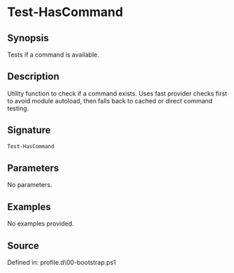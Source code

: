 # Test-HasCommand

## Synopsis

Tests if a command is available.

## Description

Utility function to check if a command exists. Uses fast provider checks first
    to avoid module autoload, then falls back to cached or direct command testing.

## Signature

```powershell
Test-HasCommand
```

## Parameters

No parameters.

## Examples

No examples provided.

## Source

Defined in: profile.d\00-bootstrap.ps1
